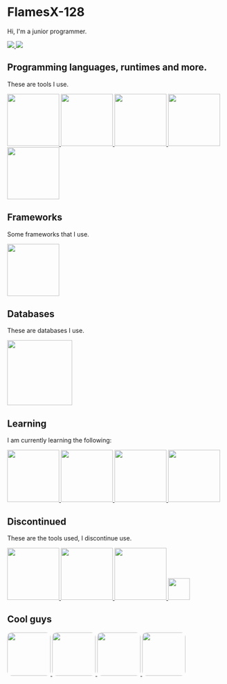 # **FlamesX-128**
Hi, I'm a junior programmer.

<a href="https://komarev.com/ghpvc/?username=FlamesX-128">
  <img src="https://komarev.com/ghpvc/?username=FlamesX-128">
</a>

<a href="https://discord.gg/z3dATdqXWY">
  <img src="https://img.shields.io/discord/830185962360799262?color=7289da&logo=discord&logoColor=dark">
</a>

## **Programming languages, runtimes and more.**
These are tools I use.

<a href="https://en.wikipedia.org/wiki/Web_development">
  <img src="https://user-images.githubusercontent.com/78381898/129280026-cc0b0c5c-ff2e-47ff-af79-9a406b311a82.png" height="120" />
</a>

<a href="https://en.wikipedia.org/wiki/TypeScript">
  <img src="https://user-images.githubusercontent.com/78381898/106524548-5481ad00-64a8-11eb-8da6-8c8f2f476254.png" height="120" />
</a>

<a href="https://en.wikipedia.org/wiki/Node.js">
  <img src="https://user-images.githubusercontent.com/78381898/106524543-53e91680-64a8-11eb-9fe0-e3504c7fef66.png" height="120" />
</a>

<a href="https://en.wikipedia.org/wiki/Deno_(software)">
  <img src="https://user-images.githubusercontent.com/78381898/129280677-c874220e-eb6a-4d57-890e-c60843007c2b.png" height="120" />
</a>

<a href="https://en.wikipedia.org/wiki/Sass_(stylesheet_language)">
  <img src="https://user-images.githubusercontent.com/78381898/129276396-a1035a8f-8c2a-4b75-94f5-1004bf052b4d.png" height="120" />
</a>

## **Frameworks**
Some frameworks that I use.

<a href="https://en.wikipedia.org/wiki/Vue.js">
  <img src="https://user-images.githubusercontent.com/78381898/129278327-6fe06bc9-bea5-44e5-8c09-4f734c7099d0.png" height="120" />
</a>

## **Databases**
These are databases I use.

<a href="https://en.wikipedia.org/wiki/MongoDB"> 
  <img src="https://user-images.githubusercontent.com/78381898/129257025-bcf7c849-da2d-40d5-b29c-396d05501395.png" height="150"/>
</a>

## **Learning**
I am currently learning the following:

<a href="https://en.wikipedia.org/wiki/Elixir_(programming_language)">
  <img src="https://user-images.githubusercontent.com/78381898/129275172-4301e629-5396-44dd-a50c-d5151ce703f6.png" height="120" />
</a>

<a href="https://nuxtjs.org/">
  <img src="https://user-images.githubusercontent.com/78381898/130335144-3647a7af-ff2a-4ab1-b2d0-a8de81fb34ca.png" height="120" />
</a>

<a href="https://en.wikipedia.org/wiki/Electron_(software_framework)">
  <img src="https://user-images.githubusercontent.com/78381898/129281201-24a4a0a4-c515-4893-b2c2-5779609dd828.png" height="120" />
</a>

<a href="https://en.wikipedia.org/wiki/Docker_(software)">
  <img src="https://user-images.githubusercontent.com/78381898/129281754-7937c316-65c7-4162-a430-96a795a7b3aa.png" height="120" />
</a>

## **Discontinued**
These are the tools used, I discontinue use.

<a href="https://en.wikipedia.org/wiki/C%2B%2B">
  <img src="https://user-images.githubusercontent.com/78381898/106524536-521f5300-64a8-11eb-9a2a-c5b64f90d205.png" height=120 />
</a>

<a href="https://zdoom.org/about">
  <img src="https://user-images.githubusercontent.com/78381898/109361903-94da0e00-784f-11eb-8ac7-69fd4491cc5e.png" height="120" />
</a>

<a href="https://en.wikipedia.org/wiki/PostgreSQL">
  <img src="https://user-images.githubusercontent.com/78381898/114326674-82641d00-9afb-11eb-97cf-ba9d58890fec.png" height="120" />
</a>

<a href="https://en.wikipedia.org/wiki/Go_(programming_language)">
  <img src="https://user-images.githubusercontent.com/78381898/109363895-3dd63800-7853-11eb-975c-d4693d5b03b8.png" height="50" >
</a>

## **Cool guys**

<a href="https://github.com/ranon-rat">
  <img src="https://avatars.githubusercontent.com/u/66473662" height="100" style="border-radius: 10px">
</a>
  
<a href="https://github.com/ELPanaJose">
  <img src="https://avatars.githubusercontent.com/u/69026987" height="100" style="border-radius: 10px">
</a>

<a href="https://github.com/Grabrahama">
  <img src="https://avatars.githubusercontent.com/u/70868542" height="100" style="border-radius: 10px">
</a>

<a href="https://github.com/yOn3l">
  <img src="https://avatars.githubusercontent.com/u/74076866" height="100" style="border-radius: 10px">
</a>
